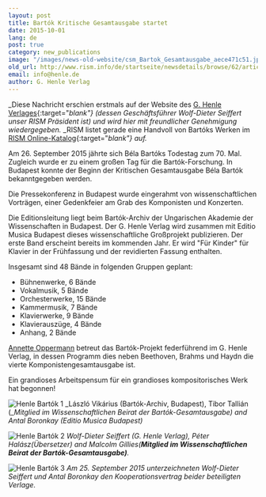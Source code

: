 ```yaml
---
layout: post
title: Bartók Kritische Gesamtausgabe startet
date: 2015-10-01
lang: de
post: true
category: new_publications
image: "/images/news-old-website/csm_Bartok_Gesamtausgabe_aece471c51.jpg"
old_url: http://www.rism.info/de/startseite/newsdetails/browse/62/article/64/bartok-complete-critical-edition-launched.html
email: info@henle.de
author: G. Henle Verlag
---
```



_Diese Nachricht erschien erstmals auf der Website des [G. Henle Verlages](http://www.henle.de/de/startseite/bartk-gesamtausgabe-startet.html){:target="_blank"} (dessen Geschäftsführer Wolf-Dieter Seiffert unser RISM Präsident ist) und wird hier mit freundlicher Genehmigung wiedergegeben._ _RISM listet gerade eine Handvoll von Bartóks Werken im [RISM Online-Katalog](https://opac.rism.info/search?View=rism&author=bartok+bela){:target="_blank"} auf._

Am 26. September 2015 jährte sich Béla Bartóks Todestag zum 70. Mal. Zugleich wurde er zu einem großen Tag für die Bartók-Forschung. In Budapest konnte der Beginn der Kritischen Gesamtausgabe Béla Bartók bekanntgegeben werden.

Die Pressekonferenz in Budapest wurde eingerahmt von wissenschaftlichen Vorträgen, einer Gedenkfeier am Grab des Komponisten und Konzerten.

Die Editionsleitung liegt beim Bartók-Archiv der Ungarischen Akademie der Wissenschaften in Budapest. Der G. Henle Verlag wird zusammen mit Editio Musica Budapest dieses wissenschaftliche Großprojekt publizieren. Der erste Band erscheint bereits im kommenden Jahr. Er wird "Für Kinder" für Klavier in der Frühfassung und der revidierten Fassung enthalten.

Insgesamt sind 48 Bände in folgenden Gruppen geplant:

- Bühnenwerke, 6 Bände
- Vokalmusik, 5 Bände
- Orchesterwerke, 15 Bände
- Kammermusik, 7 Bände
- Klavierwerke, 9 Bände
- Klavierauszüge, 4 Bände
- Anhang, 2 Bände

[Annette Oppermann](http://www.henle.de/de/der-verlag/autoren/annette-oppermann.html "Annette Oppermann") betreut das Bartók-Projekt federführend im G. Henle Verlag, in dessen Programm dies neben Beethoven, Brahms und Haydn die vierte Komponistengesamtausgabe ist.

Ein grandioses Arbeitspensum für ein grandioses kompositorisches Werk hat begonnen!

![Henle Bartók 1](http://www.henle.de/files/bartok_pk_2_300breit.jpg)
_László Vikárius (Bartók-Archiv, Budapest), Tibor Tallián (__Mitglied im Wissenschaftlichen Beirat der Bartók-Gesamtausgabe) and Antal Boronkay (Editio Musica Budapest)_

![Henle Bartók 2](http://www.henle.de/files/bartok_pk_1_300breit.jpg)
_Wolf-Dieter Seiffert (G. Henle Verlag), Péter Halász(Übersetzer) and Malcolm Gillies(__Mitglied im Wissenschaftlichen Beirat der Bartók-Gesamtausgabe)__._

![Henle Bartók 3](http://www.henle.de/files/bartok_vertragsunterschrift_300breit.jpg)
_Am 25. September 2015 unterzeichneten Wolf-Dieter Seiffert und Antal Boronkay den Kooperationsvertrag beider beteiligten Verlage._



